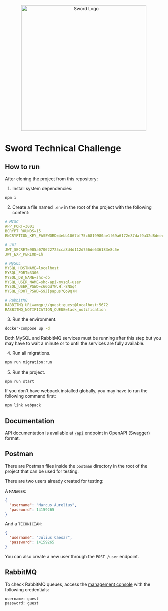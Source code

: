 <p align="center">
  <img
    src="https://upload.wikimedia.org/wikipedia/commons/thumb/e/e3/Sword-logo-blue.svg/2880px-Sword-logo-blue.svg.png"
    width="400"
    alt="Sword Logo" />
</p>

# Sword Technical Challenge

## How to run
After cloning the project from this repository:

1. Install system dependencies:
```bash
npm i
```

2. Create a file named `.env` in the root of the project with the following
content:
```YAML
# MISC
APP_PORT=3001
BCRYPT_ROUNDS=15
ENCRYPTION_KEY_PASSWORD=4ebb1067bf75c6819980ae1f69a6172e87daf9a32d8deec00f30d35a6ecbe34a

# JWT
JWT_SECRET=905a070622725cca8d4d112d756de636183e8c5e
JWT_EXP_PERIOD=1h

# MySQL
MYSQL_HOSTNAME=localhost
MYSQL_PORT=3306
MYSQL_DB_NAME=shc-db
MYSQL_USER_NAME=shc-api-mysql-user
MYSQL_USER_PSWD=c66Gd?W.H:-8NSq4
MYSQL_ROOT_PSWD=S9J}papus?Qo9q)N

# RabbitMQ
RABBITMQ_URL=amqp://guest:guest@localhost:5672
RABBITMQ_NOTIFICATION_QUEUE=task_notification

```

3. Run the environment.
```bash
docker-compose up -d
```
Both MySQL and RabbitMQ services must be running after this step but you may
have to wait a minute or to until the services are fully available.

4. Run all migrations.
```bash
npm run migration:run
```

5. Run the project.
```bash
npm run start
```
If you don't have webpack installed globally, you may have to run the following
command first:
```bash
npm link webpack
```

## Documentation
API documentation is available at [`/api`](http://localhost:3001/api) endpoint
in OpenAPI (Swagger) format.

## Postman
There are Postman files inside the `postman` directory in the root of the
project that can be used for testing.

There are two users already created for testing:

A `MANAGER`:
```JSON
{
  "username": "Marcus Aurelius",
  "password": 14159265
}
```

And a `TECHNICIAN`:
```JSON
{
  "username": "Julius Caesar",
  "password": 14159265
}
```

You can also create a new user through the `POST /user` endpoint.

## RabbitMQ
To check RabbitMQ queues, access the
[management console](http://localhost:15672/) with the following credentials:

```Plain text
username: guest
password: guest
```
